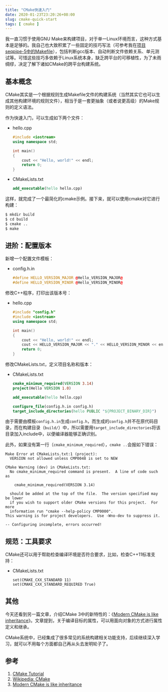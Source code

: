 ```yaml
---
title: "CMake快速入门"
date: 2020-01-23T23:20:26+08:00
slug: cmake-quick-start
tags: [ cmake ]
---
```


我一直习惯于使用GNU Make来构建项目，对于单一Linux环境而言，这种方式基本是足够的。我自己也大致积累了一些固定的技巧写法（可参考我在[项目seqpipe-5中的Makefile](https://github.com/yanlinlin82/seqpipe/blob/cpp-v0.5/Makefile)），包括判断gcc版本、自动判断文件依赖关系、单元测试等。可惜这些技巧多依赖于Linux系统本身，缺乏跨平台的可移植性，为了未雨绸缪，决定了解下诸如CMake的跨平台构建系统。

## 基本概念

CMake其实是一个根据规则生成Makefile文件的构建系统（当然其实它也可以生成其他构建环境的规则文件），相当于是一套更抽象（或者说更高级）的Make规则的定义语法。

作为快速入门，可以生成如下两个文件：

* hello.cpp

    ```cpp
    #include <iostream>
    using namespace std;

    int main()
    {
        cout << "Hello, world!" << endl;
        return 0;
    }
    ```

* CMakeLists.txt

    ```cmake
    add_executable(hello hello.cpp)
    ```

这样，就完成了一个最简化的cmake示例。接下来，就可以使用cmake对它进行构建：

```sh
$ mkdir build
$ cd build
$ cmake ..
$ make
```

## 进阶：配置版本

新增一个配置文件模板：

* config.h.in

    ```cpp
    #define HELLO_VERSION_MAJOR @Hello_VERSION_MAJOR@
    #define HELLO_VERSION_MINOR @Hello_VERSION_MINOR@
    ```

修改C++程序，打印出该版本号：

* hello.cpp

    ```cpp
    #include "config.h"
    #include <iostream>
    using namespace std;

    int main()
    {
        cout << "Hello, world!" << endl;
        cout << HELLO_VERSION_MAJOR << "." << HELLO_VERSION_MINOR << endl;
        return 0;
    }
    ```

修改CMakeLists.txt，定义项目名称和版本：

* CMakeLists.txt

    ```cmake
    cmake_minimum_required(VERSION 3.14)
    project(Hello VERSION 1.0)

    add_executable(hello hello.cpp)

    configure_file(config.h.in config.h)
    target_include_directories(hello PUBLIC "${PROJECT_BINARY_DIR}")
    ```

由于需要由模板`config.h.in`生成`config.h`，而生成的`config.h`并不在原代码目录，而在构建目录（`build/`）中，所以需要用`target_include_directories`将该目录加入include中，以便编译器能够正确识别。

此外，如果没有第一行（`cmake_minimum_required`），`cmake ..`会报如下错误：

```
Make Error at CMakeLists.txt:1 (project):
  VERSION not allowed unless CMP0048 is set to NEW

CMake Warning (dev) in CMakeLists.txt:
  No cmake_minimum_required command is present.  A line of code such as

    cmake_minimum_required(VERSION 3.14)

  should be added at the top of the file.  The version specified may be lower
  if you wish to support older CMake versions for this project.  For more
  information run "cmake --help-policy CMP0000".
This warning is for project developers.  Use -Wno-dev to suppress it.

-- Configuring incomplete, errors occurred!
```

## 规范：工具要求

CMake还可以用于帮助检查编译环境是否符合要求，比如，检查C++11标准支持：

* CMakeLists.txt

    ```
    set(CMAKE_CXX_STANDARD 11)
    set(CMAKE_CXX_STANDARD_REQUIRED True)
    ```

## 其他

今天还看到另一篇文章，介绍CMake 3中的新特性的：《[Modern CMake is like inheritance](https://kubasejdak.com/modern-cmake-is-like-inheritance)》。文章提到，关于编译目标的属性，可以用面向对象的方式进行属性定义和继承。

CMake系统中，已经集成了很多常见的系统构建相关功能支持，后续继续深入学习，就可以不用每个方面都自己再从头去发明轮子了。

## 参考

1. [CMake Tutorial](https://cmake.org/cmake/help/latest/guide/tutorial/index.html)
2. [Wikipedia: CMake](https://en.wikipedia.org/wiki/CMake)
3. [Modern CMake is like inheritance](https://kubasejdak.com/modern-cmake-is-like-inheritance)
